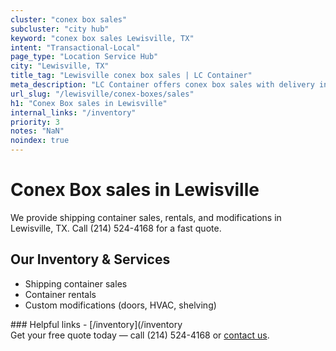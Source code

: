 ```yaml
---
cluster: "conex box sales"
subcluster: "city hub"
keyword: "conex box sales Lewisville, TX"
intent: "Transactional-Local"
page_type: "Location Service Hub"
city: "Lewisville, TX"
title_tag: "Lewisville conex box sales | LC Container"
meta_description: "LC Container offers conex box sales with delivery in Lewisville, TX. Local. Fast quotes. Since 2003."
url_slug: "/lewisville/conex-boxes/sales"
h1: "Conex Box sales in Lewisville"
internal_links: "/inventory"
priority: 3
notes: "NaN"
noindex: true
---
```


# Conex Box sales in Lewisville

We provide shipping container sales, rentals, and modifications in Lewisville, TX. Call (214) 524-4168 for a fast quote.

## Our Inventory & Services
- Shipping container sales
- Container rentals
- Custom modifications (doors, HVAC, shelving)

<div data-section="internal-links">
### Helpful links
- [/inventory](/inventory
</div>

<div data-section="cta">
Get your free quote today — call (214) 524-4168 or <a href="/contact">contact us</a>.
</div>

<script type="application/ld+json">{"@context":"https://schema.org","@type":"FAQPage","mainEntity":[{"@type":"Question","name":"How much does delivery cost in Lewisville, TX?","acceptedAnswer":{"@type":"Answer","text":"Delivery costs vary by distance and container size. Most deliveries in Lewisville, TX range from $150-$300. Call (214) 524-4168 for an exact quote based on your specific location."}},{"@type":"Question","name":"Do you offer financing or payment plans?","acceptedAnswer":{"@type":"Answer","text":"We accept major credit cards, checks, and can discuss commercial terms for bulk purchases. Call (214) 524-4168 to discuss options."}},{"@type":"Question","name":"Can you customize containers in Lewisville, TX?","acceptedAnswer":{"@type":"Answer","text":"Yes — we perform modifications like doors, HVAC, insulation, and shelving. Request a custom quote at (214) 524-4168 or via our contact form."}}]}</script>
